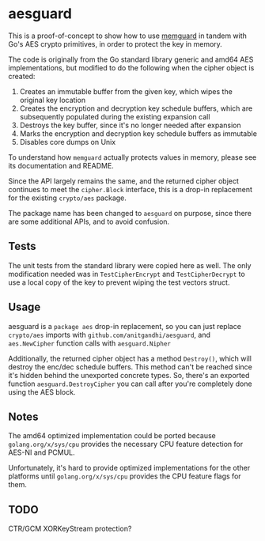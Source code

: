 # aesguard

This is a proof-of-concept to show how to use [memguard](https://github.com/awnumar/memguard) in tandem with Go's AES crypto primitives, in order to protect the key in memory.

The code is originally from the Go standard library generic and amd64 AES implementations, but modified to do the following when the cipher object is created:
  1. Creates an immutable buffer from the given key, which wipes the original key location
  2. Creates the encryption and decryption key schedule buffers, which are subsequently populated during the existing expansion call
  3. Destroys the key buffer, since it's no longer needed after expansion
  4. Marks the encryption and decryption key schedule buffers as immutable
  5. Disables core dumps on Unix

To understand how `memguard` actually protects values in memory, please see its documentation and README.

Since the API largely remains the same, and the returned cipher object continues to meet the `cipher.Block` interface, this is a drop-in replacement for the existing `crypto/aes` package. 

The package name has been changed to `aesguard` on purpose, since there are some additional APIs, and to avoid confusion.

## Tests

The unit tests from the standard library were copied here as well. The only modification needed was in `TestCipherEncrypt` and `TestCipherDecrypt` to use a local copy of the key to prevent wiping the test vectors struct.

## Usage

aesguard is a `package aes` drop-in replacement, so you can just replace `crypto/aes` imports with `github.com/anitgandhi/aesguard`, and `aes.NewCipher` function calls with `aesguard.Nipher`

Additionally, the returned cipher object has a method `Destroy()`, which will destroy the enc/dec schedule buffers. This method can't be reached since it's hidden behind the unexported concrete types. So, there's an exported function `aesguard.DestroyCipher` you can call after you're completely done using the AES block.

## Notes

The amd64 optimized implementation could be ported because `golang.org/x/sys/cpu` provides the necessary CPU feature detection for AES-NI and PCMUL.

Unfortunately, it's hard to provide optimized implementations for the other platforms until `golang.org/x/sys/cpu` provides the CPU feature flags for them.

## TODO

CTR/GCM XORKeyStream protection?
